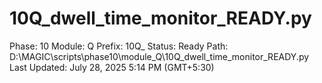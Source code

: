 # 10Q_dwell_time_monitor_READY.py

Phase: 10
Module: Q
Prefix: 10Q_
Status: Ready
Path: D:\MAGIC\scripts\phase10\module_Q\10Q_dwell_time_monitor_READY.py
Last Updated: July 28, 2025 5:14 PM (GMT+5:30)